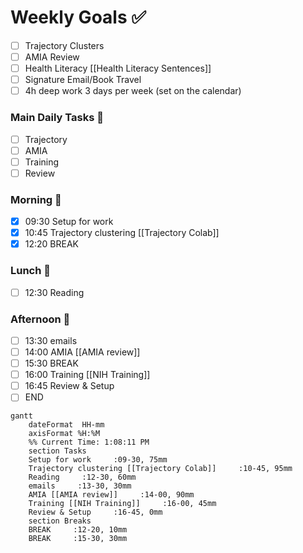 # Weekly Goals ✅
  - [ ] Trajectory Clusters 
  - [ ] AMIA Review 
  - [ ] Health Literacy [[Health Literacy Sentences]]
  - [ ] Signature Email/Book Travel
  - [ ] 4h deep work 3 days per week (set on the calendar)
### Main Daily Tasks 💚 
- [ ] Trajectory
- [ ] AMIA
- [ ] Training
- [ ] Review
### Morning 🔨
- [x] 09:30 Setup for work
- [x] 10:45 Trajectory clustering [[Trajectory Colab]]
- [x] 12:20 BREAK
### Lunch 👀
- [ ] 12:30 Reading
### Afternoon 👻
- [ ] 13:30 emails
- [ ] 14:00 AMIA [[AMIA review]]
- [ ] 15:30 BREAK
- [ ] 16:00 Training [[NIH Training]]
- [ ] 16:45 Review & Setup
- [ ] END
```mermaid
gantt
    dateFormat  HH-mm
    axisFormat %H:%M
    %% Current Time: 1:08:11 PM
    section Tasks
    Setup for work     :09-30, 75mm
    Trajectory clustering [[Trajectory Colab]]     :10-45, 95mm
    Reading     :12-30, 60mm
    emails     :13-30, 30mm
    AMIA [[AMIA review]]     :14-00, 90mm
    Training [[NIH Training]]     :16-00, 45mm
    Review & Setup     :16-45, 0mm
    section Breaks
    BREAK     :12-20, 10mm
    BREAK     :15-30, 30mm
```


